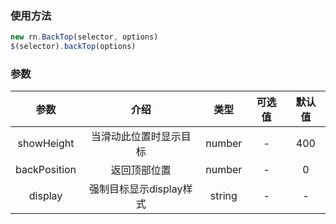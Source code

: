 ### 使用方法

````javascript
new rn.BackTop(selector, options)
$(selector).backTop(options)
````

### 参数

| 参数      |    介绍 | 类型  | 可选值 | 默认值 |
| :--: | :--:| :--:|:--:   | :--: |
| showHeight  | 当滑动此位置时显示目标 |  number   | - | 400 |
| backPosition  | 返回顶部位置 |  number   | - | 0 |
| display  | 强制目标显示display样式 |  string   | - | - |
